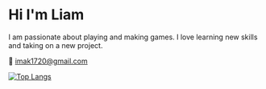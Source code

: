 <h1>Hi I'm Liam</h1>
<p>I am passionate about playing and making games. I love learning new skills and taking on a new project.
<br>

<!--[Email Me](mailto:iamk1720@gmail.com)-->

:email: imak1720@gmail.com
</p>

[![Top Langs](https://github-readme-stats.vercel.app/api/top-langs/?username=ib0nk1b0)](https://github.com/anuraghazra/github-readme-stats)